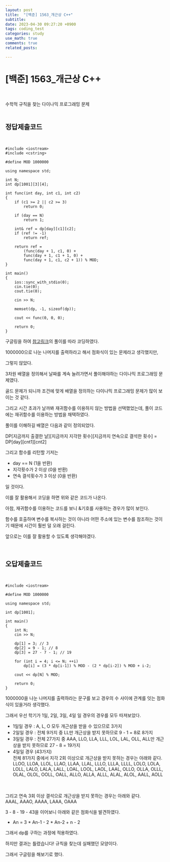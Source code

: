 ```yaml
---
layout: post
title:  "[백준] 1563_개근상 C++"
subtitle:   
date: 2023-04-30 09:27:20 +0900
tags: coding_test
categories: study
use_math: true
comments: true
related_posts:

---
```


# [백준] 1563_개근상 C++<br/>
<br/>

수학적 규칙을 찾는 다이나믹 프로그래밍 문제<br/>
<br/>

## 정답제출코드<br/>
<br/>

```
#include <iostream>
#include <cstring>

#define MOD 1000000

using namespace std;

int N;
int dp[1001][3][4];

int func(int day, int c1, int c2)
{
    if (c1 >= 2 || c2 >= 3)
        return 0;
 
    if (day == N)
        return 1;
 
    int& ref = dp[day][c1][c2];
    if (ref != -1)
        return ref;
 
    return ref = 
        (func(day + 1, c1, 0) + 
        func(day + 1, c1 + 1, 0) + 
        func(day + 1, c1, c2 + 1)) % MOD;
}
 
int main()
{
    ios::sync_with_stdio(0);
    cin.tie(0);
    cout.tie(0);

    cin >> N;

    memset(dp, -1, sizeof(dp));

    cout << func(0, 0, 0);

    return 0;
}
```

구글링을 하여 [참고링크](https://js1jj2sk3.tistory.com/44)의 풀이를 따라 코딩하였다.<br/>

1000000으로 나눈 나머지를 출력하라고 해서 점화식이 있는 문제라고 생각했지만,<br/>

그렇지 않았다.<br/>

3차원 배열을 정의해서 날짜를 계속 늘려가면서 풀이해야하는 다이나믹 프로그래밍 문제였다.<br/>

골드 문제가 되니까 조건에 맞게 배열을 정의하는 다이나믹 프로그래밍 문제가 많이 보이는 것 같다.<br/>

그리고 시간 초과가 날까봐 재귀함수를 이용하지 않는 방법을 선택했었는데, 풀이 코드에는 재귀함수를 이용하는 방법을 채택하였다.<br/>

풀이를 이해하길 배열은 다음과 같이 정의되었다.<br/>

DP[지금까지 출결한 날][지금까지 지각한 횟수][지금까지 연속으로 결석한 횟수] = DP[day][cnt1][cnt2]<br/>

그리고 함수를 리턴할 기저는

- day == N (1을 반환)
- 지각횟수가 2 이상 (0을 반환)
- 연속 결석횟수가 3 이상 (0을 반환)

일 것이다.<br/>

이를 잘 활용해서 코딩을 하면 위와 같은 코드가 나온다.<br/>

아참, 재귀함수를 이용하는 코드를 보니 &기호를 사용하는 경우가 많이 보인다.<br/>

함수를 호출하며 변수를 복사하는 것이 아니라 어떤 주소에 있는 변수를 참조하는 것이기 때문에 시간이 훨씬 덜 오래 걸린다.<br/>

앞으로는 이를 잘 활용할 수 있도록 생각해야겠다.<br/>

<br/>

## 오답제출코드<br>
<br/>

```
#include <iostream>

#define MOD 1000000

using namespace std;

int dp[1001];

int main()
{
    int N;
    cin >> N;

    dp[1] = 3; // 3
    dp[2] = 9 - 1; // 8
    dp[3] = 27 - 7 - 1; // 19

    for (int i = 4; i <= N; ++i)
        dp[i] = (3 * dp[i-1]) % MOD - (2 * dp[i-2]) % MOD + i-2;

    cout << dp[N] % MOD;

    return 0;
}
```

1000000을 나눈 나머지를 출력하라는 문구를 보고 경우의 수 사이에 관계를 잇는 점화식이 있을거라 생각했다.<br/>

그래서 우선 학기가 1일, 2일, 3일, 4일 일 경우의 경우를 모두 따져보았다.<br/>

- 1일일 경우 : A, L, O 모두 개근상을 받을 수 있으므로 3가지
- 2일일 경우 : 전체 9가지 중 LL만 개근상을 받지 못하므로 9 - 1 = 8로 8가지
- 3일일 경우 : 전체 27가지 중 AAA, LLO, LLA, LLL, LOL, LAL, OLL, ALL만 개근상을 받지 못하므로 27 - 8 = 19가지
- 4일일 경우 (43가지)<br/>
전체 81가지 중에서 지각 2회 이상으로 개근상을 받지 못하는 경우는 아래와 같다.<br/>
LLOO, LLOA, LLOL, LLAO, LLAA, LLAL, LLLO, LLLA, LLLL, LOLO, LOLA, LOLL, LALO, LALA, LALL, LOAL, LOOL, LAOL, LAAL, OLLO, OLLA, OLLL, OLAL, OLOL, OOLL, OALL, ALLO, ALLA, ALLL, ALAL, ALOL, AALL, AOLL
<br/>
<br/>
그리고 연속 3회 이상 결석으로 개근상을 받지 못하는 경우는 아래와 같다.<br/>
AAAL, AAAO, AAAA, LAAA, OAAA

3 - 8 - 19 - 43을 이어보니 아래와 같은 점화식을 발견하였다.<br/>

- An = 3 * An-1 - 2 * An-2 + n - 2

그래서 dp를 구하는 과정에 적용하였다.<br/>

하지만 결과는 틀렸습니다! 규칙을 찾는데 실패했던 모양이다.<br/>

그래서 구글링을 해보기로 했다.<br/>